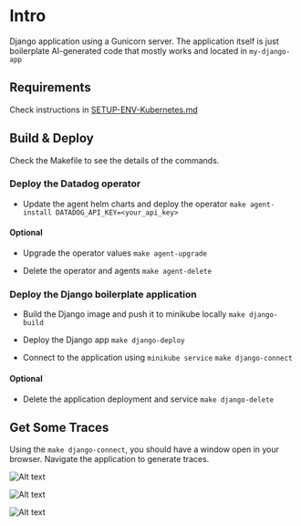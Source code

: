 
# Intro
Django application using a Gunicorn server.
The application itself is just boilerplate AI-generated code that mostly works and located in `my-django-app` 

## Requirements
Check instructions in [SETUP-ENV-Kubernetes.md](../../../SETUP-ENV-Kubernetes.md)

## Build & Deploy
Check the Makefile to see the details of the commands.

### Deploy the Datadog operator

- Update the agent helm charts and deploy the operator
```make agent-install DATADOG_API_KEY=<your_api_key>```

#### Optional
- Upgrade the operator values
```make agent-upgrade```

- Delete the operator and agents 
```make agent-delete```

### Deploy the Django boilerplate application

- Build the Django image and push it to minikube locally
```make django-build```

- Deploy the Django app
```make django-deploy```

- Connect to the application using `minikube service`
```make django-connect```

#### Optional
- Delete the application deployment and service
```make django-delete```

## Get Some Traces

Using the `make django-connect`, you should have a window open in your browser.
Navigate the application to generate traces.

![Alt text](/apm/kubernetes/python/django-admission-controller/screenshots/minikube_service.png?raw=true "Minikube Service")

![Alt text](/apm/kubernetes/python/django-admission-controller/screenshots/application.png?raw=true "Django Application")

![Alt text](/apm/kubernetes/python/django-admission-controller/screenshots/traces.png?raw=true "Traces")
